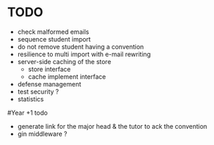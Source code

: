 # TODO
- check malformed emails
- sequence student import
- do not remove student having a convention	
- resilience to multi import with e-mail rewriting
- server-side caching of the store
	- store interface
	- cache implement interface
- defense management
- test security ?
- statistics



#Year +1 todo
- generate link for the major head & the tutor to ack the convention
- gin middleware ?	
		
